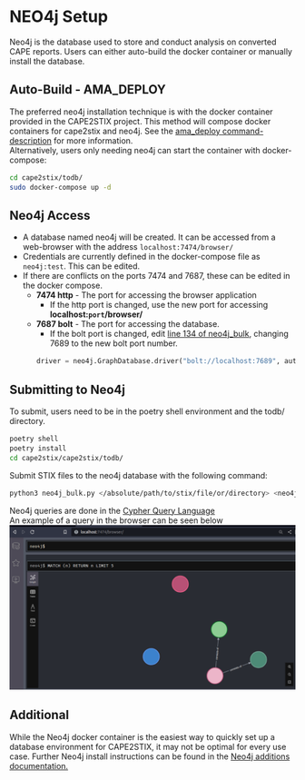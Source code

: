 # NEO4j Setup
Neo4j is the database used to store and conduct analysis on converted CAPE reports. Users can either auto-build the docker container or manually install the database.

## Auto-Build - AMA_DEPLOY
The preferred neo4j installation technique is with the docker container provided in the CAPE2STIX project. This method will compose docker containers for cape2stix and neo4j. See the [ama_deploy command-description](../ama_deploy.md#command-description) for more information. <br>Alternatively, users only needing neo4j can start the container with docker-compose:
```bash
cd cape2stix/todb/
sudo docker-compose up -d
```
## Neo4j Access
- A database named neo4j will be created. It can be accessed from a web-browser with the address `localhost:7474/browser/`
- Credentials are currently defined in the docker-compose file as `neo4j:test`. This can be edited.
- If there are conflicts on the ports 7474 and 7687, these can be edited in the docker compose.
    - **7474 http** - The port for accessing the browser application
        - If the http port is changed, use the new port for accessing **localhost:`port`/browser/**
    - **7687 bolt** - The port for accessing the database.
        - If the bolt port is changed, edit [line 134 of neo4j_bulk](../../cape2stix/todb/neo4j_bulk.py#L134), changing 7689 to the new bolt port number.
        ```python
        driver = neo4j.GraphDatabase.driver("bolt://localhost:7689", auth=(args.user, args.password))
        ```

## Submitting to Neo4j
To submit, users need to be in the poetry shell environment and the todb/ directory. 
```bash
poetry shell
poetry install
cd cape2stix/cape2stix/todb/
```
Submit STIX files to the neo4j database with the following command:
```bash
python3 neo4j_bulk.py </absolute/path/to/stix/file/or/directory> <neo4j_username> <database_password>
```
Neo4j queries are done in the [Cypher Query Language](https://neo4j.com/developer/cypher/)<br>An example of a query in the browser can be seen below
![Browser Query Example](neo4j_query.png)

## Additional 
While the Neo4j docker container is the easiest way to quickly set up a database environment for CAPE2STIX, it may not be optimal for every use case. Further Neo4j install instructions can be found in the [Neo4j additions documentation.](neo4j_additions.md)